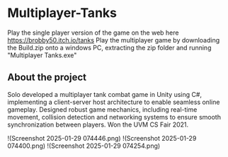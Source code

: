 # Multiplayer-Tanks
 
Play the single player version of the game on the web here https://brobby50.itch.io/tanks 
Play the multiplayer game by downloading the Build.zip onto a windows PC, extracting the zip folder and running "Multiplayer Tanks.exe"

## About the project 
Solo developed a multiplayer tank combat game in Unity using C#, implementing a client-server host architecture to enable seamless online gameplay. Designed robust game mechanics, including real-time movement, collision detection and networking systems to ensure smooth synchronization between players. Won the UVM CS Fair 2021.

!(Screenshot 2025-01-29 074446.png)
!(Screenshot 2025-01-29 074400.png)
!(Screenshot 2025-01-29 074254.png)
